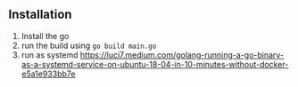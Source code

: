 ## Installation

1. Install the go
2. run the build using `go build main.go`
3. run as systemd https://luci7.medium.com/golang-running-a-go-binary-as-a-systemd-service-on-ubuntu-18-04-in-10-minutes-without-docker-e5a1e933bb7e